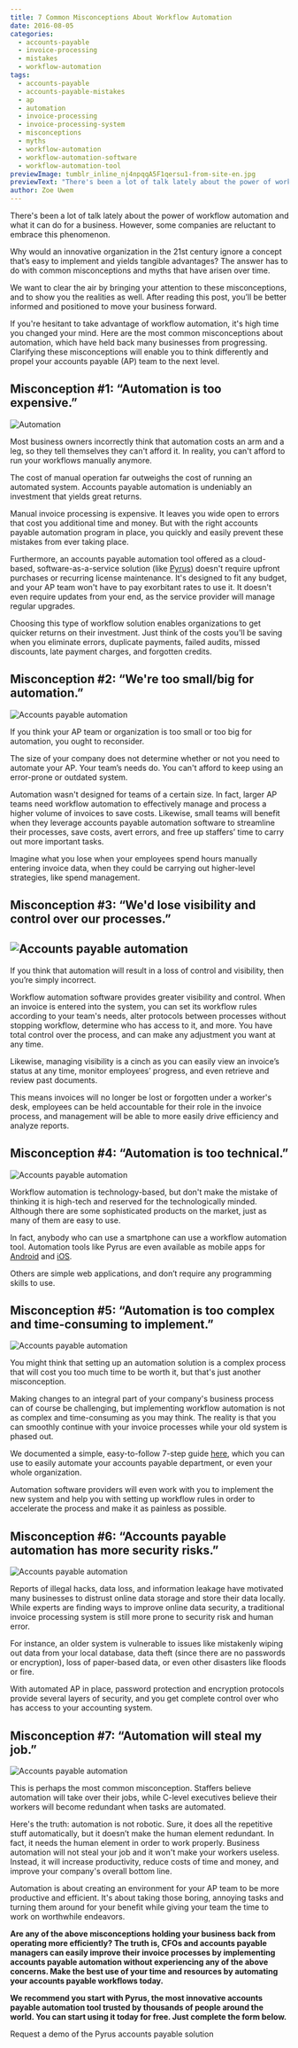 ```yaml
---
title: 7 Common Misconceptions About Workflow Automation
date: 2016-08-05
categories:
  - accounts-payable
  - invoice-processing
  - mistakes
  - workflow-automation
tags:
  - accounts-payable
  - accounts-payable-mistakes
  - ap
  - automation
  - invoice-processing
  - invoice-processing-system
  - misconceptions
  - myths
  - workflow-automation
  - workflow-automation-software
  - workflow-automation-tool
previewImage: tumblr_inline_nj4npqqA5F1qersu1-from-site-en.jpg
previewText: "There's been a lot of talk lately about the power of workflow automation and what it can do for a business. However, some companies are reluctant to embrace this phenomenon."
author: Zoe Uwem
---
```

There's been a lot of talk lately about the power of workflow automation and what it can do for a business. However, some companies are reluctant to embrace this phenomenon.

Why would an innovative organization in the 21st century ignore a concept that’s easy to implement and yields tangible advantages? The answer has to do with common misconceptions and myths that have arisen over time.

We want to clear the air by bringing your attention to these misconceptions, and to show you the realities as well. After reading this post, you’ll be better informed and positioned to move your business forward.

If you're hesitant to take advantage of workflow automation, it's high time you changed your mind. Here are the most common misconceptions about automation, which have held back many businesses from progressing. Clarifying these misconceptions will enable you to think differently and propel your accounts payable (AP) team to the next level.

## **Misconception #1: “Automation is too expensive.”**

![Automation](coin-1080535_640.webp)

Most business owners incorrectly think that automation costs an arm and a leg, so they tell themselves they can't afford it. In reality, you can't afford to run your workflows manually anymore.

The cost of manual operation far outweighs the cost of running an automated system. Accounts payable automation is undeniably an investment that yields great returns.

Manual invoice processing is expensive. It leaves you wide open to errors that cost you additional time and money. But with the right accounts payable automation program in place, you quickly and easily prevent these mistakes from ever taking place.

Furthermore, an accounts payable automation tool offered as a cloud-based, software-as-a-service solution (like [Pyrus](https://pyrus.com/en/accounts-payable)) doesn't require upfront purchases or recurring license maintenance. It's designed to fit any budget, and your AP team won't have to pay exorbitant rates to use it. It doesn't even require updates from your end, as the service provider will manage regular upgrades.

Choosing this type of workflow solution enables organizations to get quicker returns on their investment. Just think of the costs you'll be saving when you eliminate errors, duplicate payments, failed audits, missed discounts, late payment charges, and forgotten credits.

## **Misconception #2: “We're too small/big for automation.”**

![Accounts payable automation ](tape-measure-1186496_640.webp)

If you think your AP team or organization is too small or too big for automation, you ought to reconsider.

The size of your company does not determine whether or not you need to automate your AP. Your team’s needs do. You can't afford to keep using an error-prone or outdated system.

Automation wasn't designed for teams of a certain size. In fact, larger AP teams need workflow automation to effectively manage and process a higher volume of invoices to save costs. Likewise, small teams will benefit when they leverage accounts payable automation software to streamline their processes, save costs, avert errors, and free up staffers’ time to carry out more important tasks.

Imagine what you lose when your employees spend hours manually entering invoice data, when they could be carrying out higher-level strategies, like spend management.

## **Misconception #3: “We'd lose visibility and control over our processes.”**

## ![Accounts payable automation ](hand-1248053_640.webp)

If you think that automation will result in a loss of control and visibility, then you’re simply incorrect.

Workflow automation software provides greater visibility and control. When an invoice is entered into the system, you can set its workflow rules according to your team's needs, alter protocols between processes without stopping workflow, determine who has access to it, and more. You have total control over the process, and can make any adjustment you want at any time.

Likewise, managing visibility is a cinch as you can easily view an invoice’s status at any time, monitor employees’ progress, and even retrieve and review past documents.

This means invoices will no longer be lost or forgotten under a worker's desk, employees can be held accountable for their role in the invoice process, and management will be able to more easily drive efficiency and analyze reports.

## **Misconception #4: “Automation is too technical.”**

![Accounts payable automation ](cogs-453036_640.webp)

Workflow automation is technology-based, but don't make the mistake of thinking it is high-tech and reserved for the technologically minded. Although there are some sophisticated products on the market, just as many of them are easy to use.

In fact, anybody who can use a smartphone can use a workflow automation tool. Automation tools like Pyrus are even available as mobile apps for [Android](https://play.google.com/store/apps/details?id=net.papirus.androidclient) and [iOS](https://itunes.apple.com/us/app/pyrus-simple-smart-task-business/id385251753?mt=8).

Others are simple web applications, and don’t require any programming skills to use.

## **Misconception #5: “Automation is too complex and time-consuming to implement.”**

![Accounts payable automation ](clock-64265_640.webp)

You might think that setting up an automation solution is a complex process that will cost you too much time to be worth it, but that's just another misconception.

Making changes to an integral part of your company's business process can of course be challenging, but implementing workflow automation is not as complex and time-consuming as you may think. The reality is that you can smoothly continue with your invoice processes while your old system is phased out.

We documented a simple, easy-to-follow 7-step guide [here](https://pyrus.com/en/blog/2016/07/step-by-step-guide-automating-your-accounts-payable-processes.html), which you can use to easily automate your accounts payable department, or even your whole organization.

Automation software providers will even work with you to implement the new system and help you with setting up workflow rules in order to accelerate the process and make it as painless as possible.

## **Misconception #6: “Accounts payable automation has more security risks.”**

![Accounts payable automation ](hands-1004271_640.webp)

Reports of illegal hacks, data loss, and information leakage have motivated many businesses to distrust online data storage and store their data locally. While experts are finding ways to improve online data security, a traditional invoice processing system is still more prone to security risk and human error.

For instance, an older system is vulnerable to issues like mistakenly wiping out data from your local database, data theft (since there are no passwords or encryption), loss of paper-based data, or even other disasters like floods or fire.

With automated AP in place, password protection and encryption protocols provide several layers of security, and you get complete control over who has access to your accounting system.

## **Misconception #7: “Automation will steal my job.”**

![Accounts payable automation ](doctor-1193318_640.webp)

This is perhaps the most common misconception. Staffers believe automation will take over their jobs, while C-level executives believe their workers will become redundant when tasks are automated.

Here's the truth: automation is not robotic. Sure, it does all the repetitive stuff automatically, but it doesn’t make the human element redundant. In fact, it needs the human element in order to work properly. Business automation will not steal your job and it won't make your workers useless. Instead, it will increase productivity, reduce costs of time and money, and improve your company's overall bottom line.

Automation is about creating an environment for your AP team to be more productive and efficient. It's about taking those boring, annoying tasks and turning them around for your benefit while giving your team the time to work on worthwhile endeavors.

**Are any of the above misconceptions holding your business back from operating more efficiently? The truth is, CFOs and accounts payable managers can easily improve their invoice processes by implementing accounts payable automation without experiencing any of the above concerns. Make the best use of your time and resources by automating your accounts payable workflows today.**

**We recommend you start with Pyrus, the most innovative accounts payable automation tool trusted by thousands of people around the world. You can start using it today for free. Just complete the form below.** 

Request a demo of the Pyrus accounts payable solution